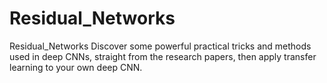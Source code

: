 # Residual_Networks
Residual_Networks
Discover some powerful practical tricks and methods used in deep CNNs, straight from the research papers, then apply transfer learning to your own deep CNN.
